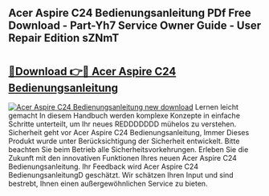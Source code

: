 ## Acer Aspire C24 Bedienungsanleitung PDf Free Download - Part-Yh7 Service Owner Guide - User Repair Edition sZNmT

# <h2><a href="http://df5w817.blite.top/?on=Acer+Aspire+C24+Bedienungsanleitung">🔗Download 👉🔴 Acer Aspire C24 Bedienungsanleitung</a></h2>

[![Acer Aspire C24 Bedienungsanleitung new download](https://i.imgur.com/lujVjoI.png)](http://df5w817.blite.top/?on=Acer+Aspire+C24+Bedienungsanleitung)
Lernen leicht gemacht In diesem Handbuch werden komplexe Konzepte in einfache Schritte unterteilt, um Ihr neues REDDDDDDD mühelos zu verstehen. Sicherheit geht vor Acer Aspire C24 Bedienungsanleitung, Immer Dieses Produkt wurde unter Berücksichtigung der Sicherheit entwickelt. Bitte beachten Sie beim Betrieb alle Sicherheitsvorkehrungen. Erleben Sie die Zukunft mit den innovativen Funktionen Ihres neuen Acer Aspire C24 Bedienungsanleitung. Ihr Feedback wird Acer Aspire C24 BedienungsanleitungD geschätzt. Wir schätzen Ihren Input und sind bestrebt, Ihnen einen außergewöhnlichen Service zu bieten.
